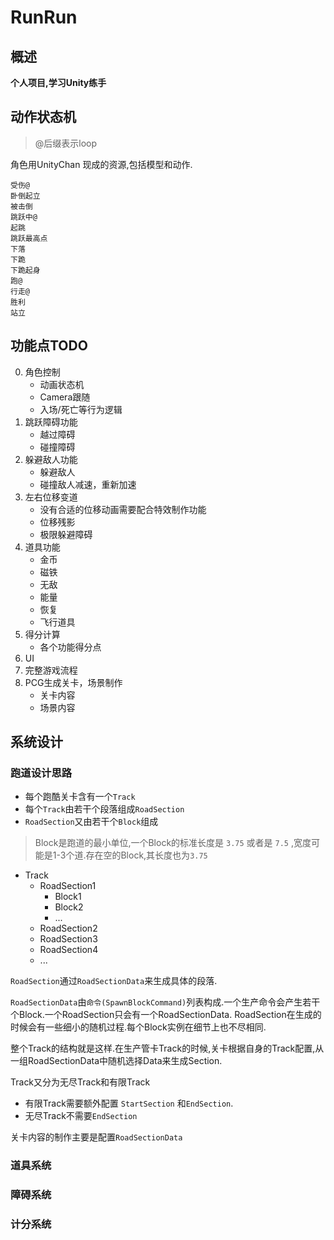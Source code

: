 # RunRun

## 概述

**个人项目,学习Unity练手**

## 动作状态机


>@后缀表示loop

角色用UnityChan 现成的资源,包括模型和动作.

    受伤@
    卧倒起立
    被击倒
    跳跃中@
    起跳
    跳跃最高点
    下落
    下跪
    下跪起身
    跑@
    行走@
    胜利
    站立


## 功能点TODO

0. 角色控制
    * 动画状态机
    * Camera跟随
    * 入场/死亡等行为逻辑
1. 跳跃障碍功能
    * 越过障碍
    * 碰撞障碍
2. 躲避敌人功能
    * 躲避敌人
    * 碰撞敌人减速，重新加速
3. 左右位移变道
    * 没有合适的位移动画需要配合特效制作功能
    * 位移残影
    * 极限躲避障碍
4. 道具功能
    * 金币
    * 磁铁
    * 无敌
    * 能量
    * 恢复
    * 飞行道具
5. 得分计算
    * 各个功能得分点
6. UI
7. 完整游戏流程
8. PCG生成关卡，场景制作
    * 关卡内容
    * 场景内容


## 系统设计

### 跑道设计思路


- 每个跑酷关卡含有一个`Track`
- 每个`Track`由若干个段落组成`RoadSection`
- `RoadSection`又由若干个`Block`组成

> Block是跑道的最小单位,一个Block的标准长度是 `3.75` 或者是 `7.5` ,宽度可能是1-3个道.存在空的Block,其长度也为`3.75`


* Track
    * RoadSection1
        * Block1
        * Block2
        * ...
    * RoadSection2
    * RoadSection3
    * RoadSection4
    * ...

`RoadSection`通过`RoadSectionData`来生成具体的段落.

`RoadSectionData`由`命令(SpawnBlockCommand)`列表构成.一个生产命令会产生若干个Block.一个RoadSection只会有一个RoadSectionData.
RoadSection在生成的时候会有一些细小的随机过程.每个Block实例在细节上也不尽相同.


整个Track的结构就是这样.在生产管卡Track的时候,关卡根据自身的Track配置,从一组RoadSectionData中随机选择Data来生成Section.


Track又分为无尽Track和有限Track

- 有限Track需要额外配置 `StartSection` 和`EndSection`.
- 无尽Track不需要`EndSection`


关卡内容的制作主要是配置`RoadSectionData`


### 道具系统


### 障碍系统


### 计分系统




